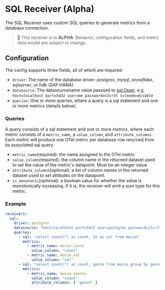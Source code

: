 # SQL Receiver (Alpha)

The SQL Receiver uses custom SQL queries to generate metrics from a database
connection.

> :construction: This receiver is in **ALPHA**. Behavior, configuration fields, and metric data model are subject to change.

## Configuration

The config supports three fields, all of which are required:

- `driver`: The name of the database driver: _postgres_, _mysql_, _snowflake_, _sqlserver_, or _hdb_ (SAP HANA).
- `datasource`: The datasourcename value passsed to [sql.Open](https://pkg.go.dev/database/sql#Open). e.g. `host=localhost port=5432 user=me password=s3cr3t sslmode=disable`
- `queries`: One or more queries, where a query is a sql statement and one or more metrics (details below).

### Queries

A _query_ consists of a sql statement and one or more _metrics_, where each metric consists of a
`metric_name`, a `value_column`, and `attribute_columns`. Each _metric_
will produce one OTel metric per database row returned from its associated sql query.

* `metric_name`(required): the name assigned to the OTel metric.
* `value_column`(required): the column name in the returned dataset used to set the value of the metric's datapoint. Must be an integer value.
* `attribute_columns`(optional): a list of column names in the returned dataset used to set attibutes on the datapoint.
* `is_monotonic`(optional): a boolean value for whether the value is monotonically increasing. If it is, the receiver will emit a sum type for this metric.

### Example

```yaml
receivers:
  sql:
    driver: postgres
    datasource: "host=localhost port=5432 user=postgres password=s3cr3t sslmode=disable"
    queries:
      - sql: "select count(*) as count, 42 as val from movie"
        metrics:
          - metric_name: movie.count
            value_column: "count"
          - metric_name: movie.val
            value_column: "val"
      - sql: "select count(*) as count, genre from movie group by genre"
        metrics:
          - metric_name: movie.genres
            value_column: "count"
            attribute_columns: [ "genre" ]
```